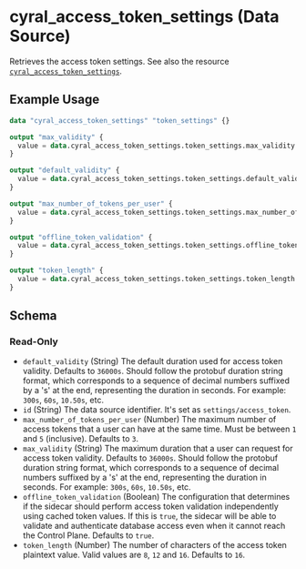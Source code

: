 # cyral_access_token_settings (Data Source)

Retrieves the access token settings. See also the resource [`cyral_access_token_settings`](../resources/access_token_settings.md).

## Example Usage

```terraform
data "cyral_access_token_settings" "token_settings" {}

output "max_validity" {
  value = data.cyral_access_token_settings.token_settings.max_validity
}

output "default_validity" {
  value = data.cyral_access_token_settings.token_settings.default_validity
}

output "max_number_of_tokens_per_user" {
  value = data.cyral_access_token_settings.token_settings.max_number_of_tokens_per_user
}

output "offline_token_validation" {
  value = data.cyral_access_token_settings.token_settings.offline_token_validation
}

output "token_length" {
  value = data.cyral_access_token_settings.token_settings.token_length
}
```

<!-- schema generated by tfplugindocs -->

## Schema

### Read-Only

-   `default_validity` (String) The default duration used for access token validity. Defaults to `36000s`. Should follow the protobuf duration string format, which corresponds to a sequence of decimal numbers suffixed by a 's' at the end, representing the duration in seconds. For example: `300s`, `60s`, `10.50s`, etc.
-   `id` (String) The data source identifier. It's set as `settings/access_token`.
-   `max_number_of_tokens_per_user` (Number) The maximum number of access tokens that a user can have at the same time. Must be between `1` and `5` (inclusive). Defaults to `3`.
-   `max_validity` (String) The maximum duration that a user can request for access token validity. Defaults to `36000s`. Should follow the protobuf duration string format, which corresponds to a sequence of decimal numbers suffixed by a 's' at the end, representing the duration in seconds. For example: `300s`, `60s`, `10.50s`, etc.
-   `offline_token_validation` (Boolean) The configuration that determines if the sidecar should perform access token validation independently using cached token values. If this is `true`, the sidecar will be able to validate and authenticate database access even when it cannot reach the Control Plane. Defaults to `true`.
-   `token_length` (Number) The number of characters of the access token plaintext value. Valid values are `8`, `12` and `16`. Defaults to `16`.
